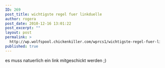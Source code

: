 ```yaml
---
ID: 269
post_title: wichtigste regel fuer linkduelle
author: rogera
post_date: 2010-12-16 13:01:22
post_excerpt: ""
layout: post
permalink: >
  http://wp.wolfspool.chickenkiller.com/wprcs1/wichtigste-regel-fuer-linkduelle/
published: true
---
```

es muss natuerlich ein link mitgeschickt werden ;)